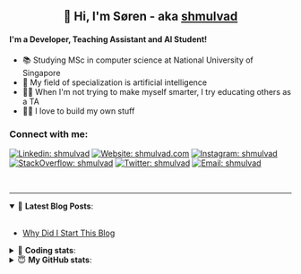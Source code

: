 <h2 align="center">
	👋 Hi, I'm Søren - aka <a href="https://shmulvad.com">shmulvad</a>
</h2>

#### I'm a Developer, Teaching Assistant and AI Student!
- 📚 Studying MSc in computer science at National University of Singapore
- 🧠 My field of specialization is artificial intelligence
- 👨‍🏫 When I'm not trying to make myself smarter, I try educating others as a TA
- 👨‍💻 I love to build my own stuff

### Connect with me:

[![Linkedin: shmulvad](https://img.shields.io/badge/shmulvad-blue?style=flat&logo=Linkedin&logoColor=white)][linkedin]
[![Website: shmulvad.com](https://img.shields.io/badge/shmulvad.com-47CCCC?&style=flat&logo=Google-Chrome&logoColor=white)][website]
[![Instagram: shmulvad](https://img.shields.io/badge/-@shmulvad-purple?style=flat&logo=Instagram&logoColor=white)][instagram]
[![StackOverflow: shmulvad](https://img.shields.io/badge/shmulvad-FE7A16?style=flat&logo=stack-overflow&logoColor=white)][stackOverflow]
[![Twitter: shmulvad](https://img.shields.io/badge/@shmulvad-1ca0f1?style=flat&logo=twitter&logoColor=white)][twitter]
[![Email: shmulvad](https://img.shields.io/badge/shmulvad-D14836?style=flat&logo=gmail&logoColor=white)][mail]

<br />

---

<details open>
 <summary>📕 <b>Latest Blog Posts</b>: </summary>

<br>

<!-- BLOG-POST-LIST:START -->
- [Why Did I Start This Blog](https://shmulvad.com/blog/why-did-start-this-blog)
<!-- BLOG-POST-LIST:END -->

</details>

<!-- --- -->

<details>
 <summary>🤖 <b>Coding stats</b>: </summary>

<br>

<!--START_SECTION:waka-->
**I'm a Night 🦉** 

```text
🌞 Morning    67 commits     ████░░░░░░░░░░░░░░░░░░░░░   16.92% 
🌆 Daytime    111 commits    ███████░░░░░░░░░░░░░░░░░░   28.03% 
🌃 Evening    100 commits    ██████░░░░░░░░░░░░░░░░░░░   25.25% 
🌙 Night      118 commits    ███████░░░░░░░░░░░░░░░░░░   29.8%

```


📊 **This Week I Spent My Time On** 

```text
💬 Programming Languages: 
Python                   2 hrs 26 mins       ████████░░░░░░░░░░░░░░░░░   34.36% 
TeX                      2 hrs 21 mins       ████████░░░░░░░░░░░░░░░░░   33.27% 
Other                    1 hr 29 mins        █████░░░░░░░░░░░░░░░░░░░░   20.87% 
Text                     22 mins             █░░░░░░░░░░░░░░░░░░░░░░░░   5.25% 
Bash                     13 mins             ░░░░░░░░░░░░░░░░░░░░░░░░░   3.23%

🔥 Editors: 
VS Code                  5 hrs 3 mins        █████████████████░░░░░░░░   71.23% 
Zsh                      1 hr 26 mins        █████░░░░░░░░░░░░░░░░░░░░   20.28% 
Sublime Text             36 mins             ██░░░░░░░░░░░░░░░░░░░░░░░   8.49%

🐱‍💻 Projects: 
benchmark                1 hr 56 mins        ██████░░░░░░░░░░░░░░░░░░░   27.21% 
user.workflow.D0C29CB4-2D1 hr 43 mins        ██████░░░░░░░░░░░░░░░░░░░   24.18% 
3d-computer-vision       1 hr 20 mins        ████░░░░░░░░░░░░░░░░░░░░░   18.78% 
henry_shaw               46 mins             ██░░░░░░░░░░░░░░░░░░░░░░░   10.86% 
Unknown Project          33 mins             ██░░░░░░░░░░░░░░░░░░░░░░░   7.74%

```


<!--END_SECTION:waka-->

</details>

<!-- --- -->

<details>
 <summary>😇 <b>My GitHub stats</b>: </summary>

<br>

<img align="left" alt="shmulvad's Github Stats" src="https://github-readme-stats.vercel.app/api?username=shmulvad&show_icons=true&hide_border=true" />

</details>



[website]: https://shmulvad.com
[twitter]: https://twitter.com/shmulvad
[linkedin]: https://linkedin.com/in/shmulvad
[instagram]: https://instagram.com/shmulvad
[stackOverflow]: https://stackoverflow.com/users/9248793/shmulvad
[mail]: mailto:shmulvad@gmail.com
[github]: https://github.com/shmulvad
